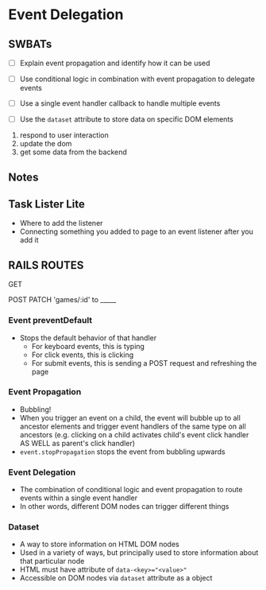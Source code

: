 # Event Delegation

## SWBATs
- [ ] Explain event propagation and identify how it can be used
- [ ] Use conditional logic in combination with event propagation to delegate events
- [ ] Use a single event handler callback to handle multiple events
- [ ] Use the `dataset` attribute to store data on specific DOM elements


1. respond to user interaction
2. update the dom
3. get some data from the backend

## Notes

## Task Lister Lite
- Where to add the listener
- Connecting something you added to page to an event listener after you add it 

## RAILS ROUTES
GET

POST
PATCH 'games/:id' to _____























### Event preventDefault
- Stops the default behavior of that handler
  - For keyboard events, this is typing
  - For click events, this is clicking
  - For submit events, this is sending a POST request and refreshing the page

### Event Propagation
- Bubbling!
- When you trigger an event on a child, the event will bubble up to all ancestor elements and trigger event handlers of the same type on all ancestors (e.g. clicking on a child activates child's event click handler AS WELL as parent's click handler)
- `event.stopPropagation` stops the event from bubbling upwards

### Event Delegation
- The combination of conditional logic and event propagation to route events within a single event handler
- In other words, different DOM nodes can trigger different things

### Dataset
- A way to store information on HTML DOM nodes
- Used in a variety of ways, but principally used to store information about that particular node
- HTML must have attribute of `data-<key>="<value>"`
- Accessible on DOM nodes via `dataset` attribute as a object